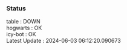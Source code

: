 ### Status


table : DOWN  
hogwarts : OK  
icy-bot : OK  
Latest Update : 2024-06-03 06:12:20.090673
